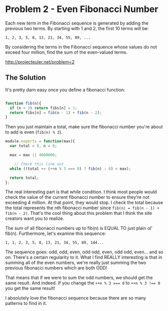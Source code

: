 # Problem 2 - Even Fibonacci Number

Each new term in the Fibonacci sequence is generated by adding the previous two terms. By starting with 1 and 2, the first 10 terms will be:

```
1, 2, 3, 5, 8, 13, 21, 34, 55, 89, ...
```

By considering the terms in the Fibonacci sequence whose values do not exceed four million, find the sum of the even-valued terms.

http://projecteuler.net/problem=2

## The Solution

It's pretty darn easy once you define a fibonacci function:

```javascript

function fib(n){
  if (n < 3) return fibs[n] = 1;
  return fibs[n] = fib(n - 1) + fib(n - 2);
}
```

Then you just maintain a total, make sure the fibonacci number you're about to add is even (```fib(n) % 2```).

```javascript
module.exports = function(max){
  var total = 0, n = 0;

  max = max || 4000000;

	// Check this line out
  while ((total += (++n % 3 === 0) ? fib(n) : 0) < max);

  return total;
};
```

The real interesting part is that while condition. I think most people would check the value of the current fibonacci number to ensure they're not exceeding 4 million. At that point, they would stop. I check the total because the total represents the nth fibonacci number since ```fib(n) = fib(n - 1) + fib(n - 2)```. That's the cool thing about this problem that I think the site creators want you to realize.

The sum of all fibonacci numbers up to fib(n) is EQUAL TO just plain ol' fib(n). Furthermore, let's examine this sequence:

```
1, 1, 2, 3, 5, 8, 13, 21, 34, 55, 89, 144...
```

The sequence goes: odd, odd, even, odd odd, even, odd odd, even... and so on. There's a certain regularity to it. What I find REALLY interesting is that in summing all of the even numbers, we're really just summing the two previous fibonacci numbers which are both ODD!

That means that if we were to sum the odd numbers, we should get the same result. And indeed. If you change the ```++n % 3 === 0``` to ```++n % 3 !== 0``` you get the same result!

I absolutely love the fibonacci sequence because there are so many patterns to find in it.
